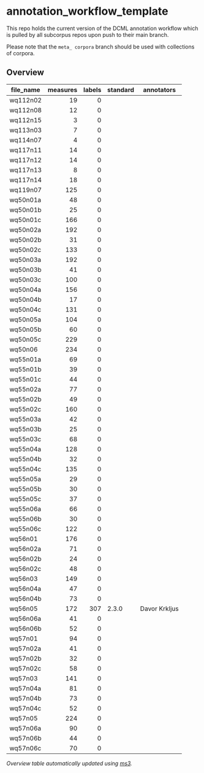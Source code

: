 # annotation_workflow_template

This repo holds the current version of the DCML annotation workflow which is pulled by all subcorpus repos upon push to their main branch. 

Please note that the `meta_ corpora` branch should be used with collections of corpora.


## Overview
|file_name|measures|labels|standard| annotators  |
|---------|-------:|-----:|--------|-------------|
|wq112n02 |      19|     0|        |             |
|wq112n08 |      12|     0|        |             |
|wq112n15 |       3|     0|        |             |
|wq113n03 |       7|     0|        |             |
|wq114n07 |       4|     0|        |             |
|wq117n11 |      14|     0|        |             |
|wq117n12 |      14|     0|        |             |
|wq117n13 |       8|     0|        |             |
|wq117n14 |      18|     0|        |             |
|wq119n07 |     125|     0|        |             |
|wq50n01a |      48|     0|        |             |
|wq50n01b |      25|     0|        |             |
|wq50n01c |     166|     0|        |             |
|wq50n02a |     192|     0|        |             |
|wq50n02b |      31|     0|        |             |
|wq50n02c |     133|     0|        |             |
|wq50n03a |     192|     0|        |             |
|wq50n03b |      41|     0|        |             |
|wq50n03c |     100|     0|        |             |
|wq50n04a |     156|     0|        |             |
|wq50n04b |      17|     0|        |             |
|wq50n04c |     131|     0|        |             |
|wq50n05a |     104|     0|        |             |
|wq50n05b |      60|     0|        |             |
|wq50n05c |     229|     0|        |             |
|wq50n06  |     234|     0|        |             |
|wq55n01a |      69|     0|        |             |
|wq55n01b |      39|     0|        |             |
|wq55n01c |      44|     0|        |             |
|wq55n02a |      77|     0|        |             |
|wq55n02b |      49|     0|        |             |
|wq55n02c |     160|     0|        |             |
|wq55n03a |      42|     0|        |             |
|wq55n03b |      25|     0|        |             |
|wq55n03c |      68|     0|        |             |
|wq55n04a |     128|     0|        |             |
|wq55n04b |      32|     0|        |             |
|wq55n04c |     135|     0|        |             |
|wq55n05a |      29|     0|        |             |
|wq55n05b |      30|     0|        |             |
|wq55n05c |      37|     0|        |             |
|wq55n06a |      66|     0|        |             |
|wq55n06b |      30|     0|        |             |
|wq55n06c |     122|     0|        |             |
|wq56n01  |     176|     0|        |             |
|wq56n02a |      71|     0|        |             |
|wq56n02b |      24|     0|        |             |
|wq56n02c |      48|     0|        |             |
|wq56n03  |     149|     0|        |             |
|wq56n04a |      47|     0|        |             |
|wq56n04b |      73|     0|        |             |
|wq56n05  |     172|   307|2.3.0   |Davor Krkljus|
|wq56n06a |      41|     0|        |             |
|wq56n06b |      52|     0|        |             |
|wq57n01  |      94|     0|        |             |
|wq57n02a |      41|     0|        |             |
|wq57n02b |      32|     0|        |             |
|wq57n02c |      58|     0|        |             |
|wq57n03  |     141|     0|        |             |
|wq57n04a |      81|     0|        |             |
|wq57n04b |      73|     0|        |             |
|wq57n04c |      52|     0|        |             |
|wq57n05  |     224|     0|        |             |
|wq57n06a |      90|     0|        |             |
|wq57n06b |      44|     0|        |             |
|wq57n06c |      70|     0|        |             |


*Overview table automatically updated using [ms3](https://johentsch.github.io/ms3/).*
